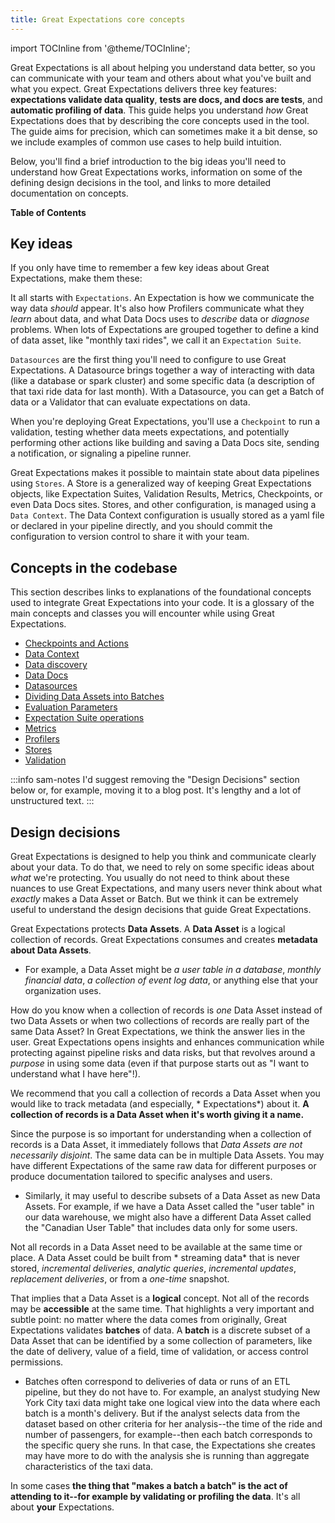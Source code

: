 ```yaml
---
title: Great Expectations core concepts
---
```


import TOCInline from '@theme/TOCInline';

Great Expectations is all about helping you understand data better, so you can communicate with your team and others
about what you've built and what you expect. Great Expectations delivers three key features: **expectations validate
data quality**, **tests are docs, and docs are tests**, and **automatic profiling of data**. This guide helps you
understand *how* Great Expectations does that by describing the core concepts used in the tool. The guide aims for
precision, which can sometimes make it a bit dense, so we include examples of common use cases to help build intuition.

Below, you'll find a brief introduction to the big ideas you'll need to understand how Great Expectations works, information
on some of the defining design decisions in the tool, and links to more detailed documentation on concepts.

**Table of Contents**

<TOCInline toc={toc} />

## Key ideas

If you only have time to remember a few key ideas about Great Expectations, make them these:

It all starts with `Expectations`. An Expectation is how we communicate the way data *should* appear. It's also how
Profilers communicate what they *learn* about data, and what Data Docs uses to *describe* data or *diagnose* problems.
When lots of Expectations are grouped together to define a kind of data asset, like "monthly taxi rides", we call it
an `Expectation Suite`.

`Datasources` are the first thing you'll need to configure to use Great Expectations. A Datasource brings together a
way of interacting with data (like a database or spark cluster) and some specific data (a description of that taxi ride
data for last month). With a Datasource, you can get a Batch of data or a Validator that can evaluate expectations on
data.

When you're deploying Great Expectations, you'll use a `Checkpoint` to run a validation, testing whether data meets
expectations, and potentially performing other actions like building and saving a Data Docs site, sending a
notification, or signaling a pipeline runner.

Great Expectations makes it possible to maintain state about data pipelines using `Stores`. A Store is a generalized
way of keeping Great Expectations objects, like Expectation Suites, Validation Results, Metrics, Checkpoints, or even
Data Docs sites. Stores, and other configuration, is managed using a `Data Context`. The Data Context configuration is
usually stored as a yaml file or declared in your pipeline directly, and you should commit the configuration to version
control to share it with your team.

## Concepts in the codebase

This section describes links to explanations of the foundational concepts used to integrate Great Expectations into your code. It is a glossary
of the main concepts and classes you will encounter while using Great Expectations.

* [Checkpoints and Actions](./checkpoints-and-actions)
* [Data Context](./data-context)
* [Data discovery](./data-discovery)
* [Data Docs](./data-docs)
* [Datasources](./datasources)
* [Dividing Data Assets into Batches](./dividing-data-assets-into-batches)
* [Evaluation Parameters](./evaluation-parameters)
* [Expectation Suite operations](./expectation-suite-operations)
* [Metrics](./metrics)
* [Profilers](./profilers)
* [Stores](./stores)
* [Validation](./validation)


:::info sam-notes
I'd suggest removing the "Design Decisions" section below or, for example, moving it to a blog post. 
It's lengthy and a lot of unstructured text.
:::

## Design decisions


Great Expectations is designed to help you think and communicate clearly about your data. To do that, we need to rely on
some specific ideas about *what* we're protecting. You usually do not need to think about these nuances to use Great
Expectations, and many users never think about what *exactly* makes a Data Asset or Batch. But we think it can be
extremely useful to understand the design decisions that guide Great Expectations.

Great Expectations protects **Data Assets**. A **Data Asset** is a logical collection of records. Great Expectations
consumes and creates **metadata about Data Assets**.

- For example, a Data Asset might be *a user table in a database*, *monthly financial data*, *a collection of event log
  data*, or anything else that your organization uses.

How do you know when a collection of records is *one* Data Asset instead of two Data Assets or when two collections of
records are really part of the same Data Asset? In Great Expectations, we think the answer lies in the user. Great
Expectations opens insights and enhances communication while protecting against pipeline risks and data risks, but that
revolves around a *purpose* in using some data (even if that purpose starts out as "I want to understand what I have
here"!).

We recommend that you call a collection of records a Data Asset when you would like to track metadata (and especially, *
Expectations*) about it. **A collection of records is a Data Asset when it's worth giving it a name.**

Since the purpose is so important for understanding when a collection of records is a Data Asset, it immediately follows
that *Data Assets are not necessarily disjoint*. The same data can be in multiple Data Assets. You may have different
Expectations of the same raw data for different purposes or produce documentation tailored to specific analyses and
users.

- Similarly, it may useful to describe subsets of a Data Asset as new Data Assets. For example, if we have a Data Asset
  called the "user table" in our data warehouse, we might also have a different Data Asset called the "Canadian User
  Table" that includes data only for some users.

Not all records in a Data Asset need to be available at the same time or place. A Data Asset could be built from *
streaming data* that is never stored, *incremental deliveries*, *analytic queries*, *incremental updates*, *replacement
deliveries*, or from a *one-time* snapshot.

That implies that a Data Asset is a **logical** concept. Not all of the records may be **accessible** at the same time.
That highlights a very important and subtle point: no matter where the data comes from originally, Great Expectations
validates **batches** of data. A **batch** is a discrete subset of a Data Asset that can be identified by a some
collection of parameters, like the date of delivery, value of a field, time of validation, or access control
permissions.

- Batches often correspond to deliveries of data or runs of an ETL pipeline, but they do not have to. For example, an
  analyst studying New York City taxi data might take one logical view into the data where each batch is a month's
  delivery. But if the analyst selects data from the dataset based on other criteria for her analysis--the time of the
  ride and number of passengers, for example--then each batch corresponds to the specific query she runs. In that case,
  the Expectations she creates may have more to do with the analysis she is running than aggregate characteristics of
  the taxi data.

In some cases **the thing that "makes a batch a batch" is the act of attending to it--for example by validating or
profiling the data**. It's all about **your** Expectations.